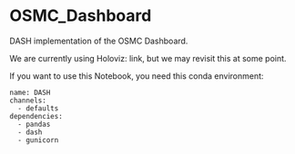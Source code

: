# OSMC_Dashboard
DASH implementation of the OSMC Dashboard.

We are currently using Holoviz: link, but we may revisit this at some point.

If you want to use this Notebook, you need this conda environment:

```
name: DASH
channels:
  - defaults
dependencies:
  - pandas
  - dash
  - gunicorn
  ```
